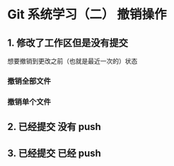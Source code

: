 # Git 系统学习（二） 撤销操作

## 1. 修改了工作区但是没有提交

想要撤销到更改之前（也就是最近一次的）状态

### 撤销全部文件

### 撤销单个文件

## 2. 已经提交 没有 push

## 3. 已经提交 已经 push
